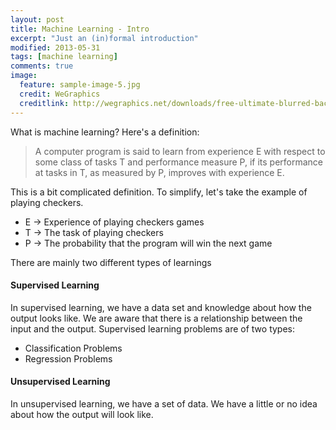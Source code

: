```yaml
---
layout: post
title: Machine Learning - Intro
excerpt: "Just an (in)formal introduction"
modified: 2013-05-31
tags: [machine learning]
comments: true
image:
  feature: sample-image-5.jpg
  credit: WeGraphics
  creditlink: http://wegraphics.net/downloads/free-ultimate-blurred-background-pack/
---
```


What is machine learning? Here's a definition:

> A computer program is said to learn from experience E with respect to some class of tasks T and performance measure P, if its performance at tasks in T, as measured by P, improves with experience E.

This is a bit complicated definition. To simplify, let's take the example of playing checkers.

* E -> Experience of playing checkers games
* T -> The task of playing checkers
* P -> The probability that the program will win the next game

There are mainly two different types of learnings

#### Supervised Learning

In supervised learning, we have a data set and knowledge about how the output looks like. We are aware that there is a relationship between the input and the output. Supervised learning problems are of two types:

* Classification Problems
* Regression Problems

#### Unsupervised Learning

In unsupervised learning, we have a set of data. We have a little or no idea about how the output will look like.
